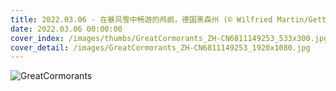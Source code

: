 ```yaml
---
title: 2022.03.06 - 在暴风雪中畅游的鸬鹚，德国黑森州 (© Wilfried Martin/Getty Images)
date: 2022.03.06 00:00:00
cover_index: /images/thumbs/GreatCormorants_ZH-CN6811149253_533x300.jpg
cover_detail: /images/GreatCormorants_ZH-CN6811149253_1920x1080.jpg
---
```


![GreatCormorants](/images/GreatCormorants_ZH-CN6811149253_1920x1080.jpg)
